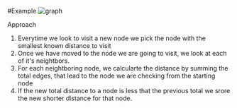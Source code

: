 #Example
![graph](https://i.imgur.com/tStb4Vu.png)

Approach
1. Everytime we look to visit a new node we pick the node with the smallest known distance to visit
2. Once we have moved to the node we are going to visit, we look at each of it's neightbors.
3. For each neightboring node, we calcularte the distance by summing the total edges,
that lead to the node we are checking from the starting node
4.  If the new total distance to a node is less that the previous total we srore the new shorter distance for that node.